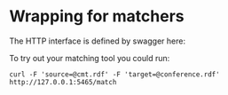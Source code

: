 Wrapping for matchers
==========

The HTTP interface is defined by swagger here:


To try out your matching tool you could run:
```
curl -F 'source=@cmt.rdf' -F 'target=@conference.rdf' http://127.0.0.1:5465/match
```
